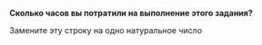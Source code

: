 **Сколько часов вы потратили на выполнение этого задания?**

Замените эту строку на одно натуральное число
